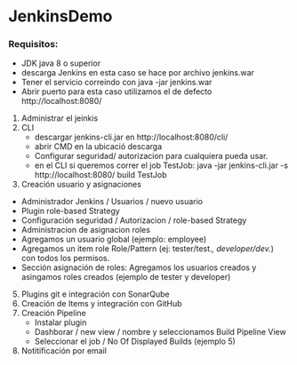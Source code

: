# JenkinsDemo

### Requisitos:
- JDK java 8 o superior
- descarga Jenkins en esta caso se hace por archivo jenkins.war
- Tener el servicio correindo con java -jar jenkins.war
- Abrir puerto para esta caso utilizamos el de defecto http://localhost:8080/

1. Administrar el jeinkis
2. CLI
   - descargar jenkins-cli.jar en http://localhost:8080/cli/
   - abrir CMD en la ubicació descarga
   - Configurar seguridad/ autorizacion para cualquiera pueda usar.
   - en el CLI si queremos correr el job TestJob:  java -jar jenkins-cli.jar -s http://localhost:8080/ build TestJob
3. Creación usuario y asignaciones
  - Administrador Jenkins / Usuarios / nuevo usuario
  - Plugin role-based Strategy
  - Configuración seguridad / Autorizacion / role-based Strategy
  - Administracion de asignacion roles
  - Agregamos un usuario global (ejemplo: employee)
  - Agregamos un item role Role/Pattern (ej: tester/test.*, developer/dev.*) con todos los permisos.
  - Sección asignación de roles: Agregamos los usuarios creados y asingamos roles creados (ejemplo de tester y developer)
5. Plugins git e integración con SonarQube
6. Creación de Items y integración con GitHub
7. Creación Pipeline
    - Instalar plugin
    - Dashborar / new view / nombre y  seleccionamos Build Pipeline View
    - Seleccionar el job / No Of Displayed Builds (ejemplo 5)
8. Notitificación por email

